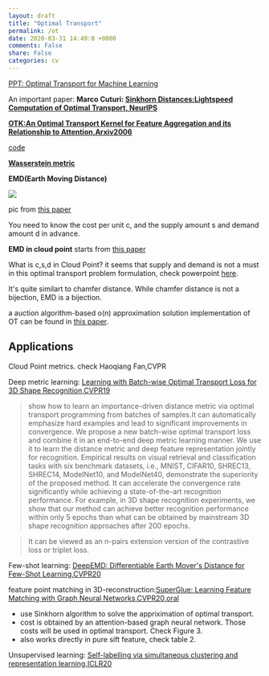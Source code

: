 ```yaml
---
layout: draft
title: "Optimal Transport"
permalink: /ot
date: 2020-03-31 14:49:0 +0000
comments: False
share: False
categories: cv
---
```


[PPT: Optimal Transport for Machine Learning](http://imagine.enpc.fr/~langloip/data/OptimalTransport.pdf)

An important paper: **Marco Cuturi: [Sinkhorn Distances:Lightspeed Computation of Optimal Transport, NeurIPS](https://papers.nips.cc/paper/4927-sinkhorn-distances-lightspeed-computation-of-optimal-transport.pdf)**



**[OTK:An Optimal Transport Kernel for Feature Aggregation and its Relationship to Attention,Arxiv2006](https://arxiv.org/abs/2006.12065)**

[code](https://github.com/claying/OTK)

**[Wasserstein metric](https://en.wikipedia.org/wiki/Wasserstein_metric)**



**EMD(Earth Moving Distance)**

![](/imgs/emd.png)

pic from [this paper](https://arxiv.org/pdf/2003.06777.pdf)

You need to know the cost per unit c, and the supply amount s and demand amount d in advance.

**EMD in cloud point** starts from [this paper](http://openaccess.thecvf.com/content_cvpr_2017/papers/Fan_A_Point_Set_CVPR_2017_paper.pdf)

What is c,s,d in Cloud Point? it seems that supply and demand is not a must in this optimal transport problem formulation, check powerpoint [here](http://imagine.enpc.fr/~langloip/data/OptimalTransport.pdf).

It's quite similart to chamfer distance. While chamfer distance is not a bijection, EMD is a bijection.

a auction algorithm-based o(n) approximation solution implementation of OT can be found in [this paper](http://cseweb.ucsd.edu/~mil070/projects/AAAI2020/paper.pdf).



## Applications 


Cloud Point metrics. check Haoqiang Fan,CVPR


Deep metric learning: [Learning with Batch-wise Optimal Transport Loss for 3D Shape Recognition,CVPR19](http://openaccess.thecvf.com/content_CVPR_2019/papers/Xu_Learning_With_Batch-Wise_Optimal_Transport_Loss_for_3D_Shape_Recognition_CVPR_2019_paper.pdf)

> show how to learn an importance-driven distance metric
via optimal transport programming from batches of samples.It can automatically emphasize hard examples and
lead to significant improvements in convergence. We propose a new batch-wise optimal transport loss and combine
it in an end-to-end deep metric learning manner. We use it
to learn the distance metric and deep feature representation
jointly for recognition. Empirical results on visual retrieval
and classification tasks with six benchmark datasets, i.e.,
MNIST, CIFAR10, SHREC13, SHREC14, ModelNet10, and
ModelNet40, demonstrate the superiority of the proposed
method. It can accelerate the convergence rate significantly
while achieving a state-of-the-art recognition performance.
For example, in 3D shape recognition experiments, we show
that our method can achieve better recognition performance
within only 5 epochs than what can be obtained by mainstream 3D shape recognition approaches after 200 epochs.

>  It can be viewed as an n-pairs extension version of the contrastive loss or triplet loss.


Few-shot learning: [DeepEMD: Differentiable Earth Mover's Distance for Few-Shot Learning,CVPR20](https://arxiv.org/abs/2003.06777v3)

feature point matching in 3D-reconstruction:[SuperGlue: Learning Feature Matching with Graph Neural Networks,CVPR20,oral](http://openaccess.thecvf.com/content_CVPR_2020/papers/Sarlin_SuperGlue_Learning_Feature_Matching_With_Graph_Neural_Networks_CVPR_2020_paper.pdf)

- use  Sinkhorn algorithm to solve the appriximation of optimal transport.
- cost is obtained by an attention-based graph neural network. Those costs will be used in optimal transport. Check Figure 3.
- also works directly in pure sift feature, check table 2.

Unsupervised learning: [Self-labelling via simultaneous clustering and representation learning,ICLR20](https://openreview.net/forum?id=Hyx-jyBFPr)





  

